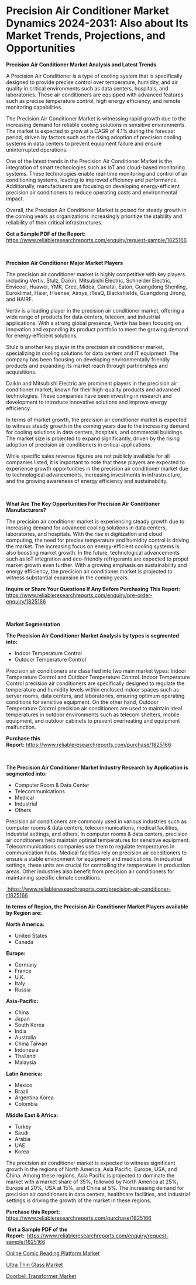<p><h1>Precision Air Conditioner Market Dynamics 2024-2031: Also about Its Market Trends, Projections, and Opportunities</h1></p><p><strong>Precision Air Conditioner Market Analysis and Latest Trends</strong></p>
<p><p>A Precision Air Conditioner is a type of cooling system that is specifically designed to provide precise control over temperature, humidity, and air quality in critical environments such as data centers, hospitals, and laboratories. These air conditioners are equipped with advanced features such as precise temperature control, high energy efficiency, and remote monitoring capabilities.</p><p>The Precision Air Conditioner Market is witnessing rapid growth due to the increasing demand for reliable cooling solutions in sensitive environments. The market is expected to grow at a CAGR of 4.1% during the forecast period, driven by factors such as the rising adoption of precision cooling systems in data centers to prevent equipment failure and ensure uninterrupted operations.</p><p>One of the latest trends in the Precision Air Conditioner Market is the integration of smart technologies such as IoT and cloud-based monitoring systems. These technologies enable real-time monitoring and control of air conditioning systems, leading to improved efficiency and performance. Additionally, manufacturers are focusing on developing energy-efficient precision air conditioners to reduce operating costs and environmental impact.</p><p>Overall, the Precision Air Conditioner Market is poised for steady growth in the coming years as organizations increasingly prioritize the stability and reliability of their critical infrastructures.</p></p>
<p><strong>Get a Sample PDF of the Report:&nbsp;</strong> <a href="https://www.reliableresearchreports.com/enquiry/request-sample/1825166">https://www.reliableresearchreports.com/enquiry/request-sample/1825166</a></p>
<p>&nbsp;</p>
<p><strong>Precision Air Conditioner Major Market Players</strong></p>
<p><p>The precision air conditioner market is highly competitive with key players including Vertiv, Stulz, Daikin, Mitsubishi Electric, Schneider Electric, Envicool, Huawei, YMK, Gree, Midea, Canatal, Eaton, Guangdong Shenling, Euroklimat, Haier, Hisense, Airsys, iTeaQ, Blackshields, Guangdong Jirong, and HAIRF.</p><p>Vertiv is a leading player in the precision air conditioner market, offering a wide range of products for data centers, telecom, and industrial applications. With a strong global presence, Vertiv has been focusing on innovation and expanding its product portfolio to meet the growing demand for energy-efficient solutions.</p><p>Stulz is another key player in the precision air conditioner market, specializing in cooling solutions for data centers and IT equipment. The company has been focusing on developing environmentally friendly products and expanding its market reach through partnerships and acquisitions.</p><p>Daikin and Mitsubishi Electric are prominent players in the precision air conditioner market, known for their high-quality products and advanced technologies. These companies have been investing in research and development to introduce innovative solutions and improve energy efficiency.</p><p>In terms of market growth, the precision air conditioner market is expected to witness steady growth in the coming years due to the increasing demand for cooling solutions in data centers, hospitals, and commercial buildings. The market size is projected to expand significantly, driven by the rising adoption of precision air conditioners in critical applications.</p><p>While specific sales revenue figures are not publicly available for all companies listed, it is important to note that these players are expected to experience growth opportunities in the precision air conditioner market due to technological advancements, increasing investments in infrastructure, and the growing awareness of energy efficiency and sustainability.</p></p>
<p>&nbsp;</p>
<p><strong>What Are The Key Opportunities For Precision Air Conditioner Manufacturers?</strong></p>
<p><p>The precision air conditioner market is experiencing steady growth due to increasing demand for advanced cooling solutions in data centers, laboratories, and hospitals. With the rise in digitization and cloud computing, the need for precise temperature and humidity control is driving the market. The increasing focus on energy-efficient cooling systems is also boosting market growth. In the future, technological advancements such as IoT integration and eco-friendly refrigerants are expected to propel market growth even further. With a growing emphasis on sustainability and energy efficiency, the precision air conditioner market is projected to witness substantial expansion in the coming years.</p></p>
<p><strong>Inquire or Share Your Questions If Any Before Purchasing This Report:</strong> <a href="https://www.reliableresearchreports.com/enquiry/pre-order-enquiry/1825166">https://www.reliableresearchreports.com/enquiry/pre-order-enquiry/1825166</a></p>
<p>&nbsp;</p>
<p><strong>Market Segmentation</strong></p>
<p><strong>The Precision Air Conditioner Market Analysis by types is segmented into:</strong></p>
<p><ul><li>Indoor Temperature Control</li><li>Outdoor Temperature Control</li></ul></p>
<p><p>Precision air conditioners are classified into two main market types: Indoor Temperature Control and Outdoor Temperature Control. Indoor Temperature Control precision air conditioners are specifically designed to regulate the temperature and humidity levels within enclosed indoor spaces such as server rooms, data centers, and laboratories, ensuring optimum operating conditions for sensitive equipment. On the other hand, Outdoor Temperature Control precision air conditioners are used to maintain ideal temperatures in outdoor environments such as telecom shelters, mobile equipment, and outdoor cabinets to prevent overheating and equipment malfunction.</p></p>
<p><strong>Purchase this Report:&nbsp;</strong><a href="https://www.reliableresearchreports.com/purchase/1825166">https://www.reliableresearchreports.com/purchase/1825166</a></p>
<p>&nbsp;</p>
<p><strong>The Precision Air Conditioner Market Industry Research by Application is segmented into:</strong></p>
<p><ul><li>Computer Room & Data Center</li><li>Telecommunications</li><li>Medical</li><li>Industrial</li><li>Others</li></ul></p>
<p><p>Precision air conditioners are commonly used in various industries such as computer rooms & data centers, telecommunications, medical facilities, industrial settings, and others. In computer rooms & data centers, precision air conditioners help maintain optimal temperatures for sensitive equipment. Telecommunications companies use them to regulate temperatures in communication hubs. Medical facilities rely on precision air conditioners to ensure a stable environment for equipment and medications. In industrial settings, these units are crucial for controlling the temperature in production areas. Other industries also benefit from precision air conditioners for maintaining specific climate conditions.</p></p>
<p><a href="https://www.reliableresearchreports.com/precision-air-conditioner-r1825166">&nbsp;https://www.reliableresearchreports.com/precision-air-conditioner-r1825166</a></p>
<p><strong>In terms of Region, the Precision Air Conditioner Market Players available by Region are:</strong></p>
<p>
    <p> <strong> North America: </strong>
        <ul>
            <li>United States</li>
            <li>Canada</li>
        </ul>
        </p> 
    <p> <strong> Europe: </strong>
        <ul>
            <li>Germany</li>
            <li>France</li>
            <li>U.K.</li>
            <li>Italy</li>
            <li>Russia</li>
        </ul>
        </p> 
    <p> <strong> Asia-Pacific: </strong>
        <ul>
            <li>China</li>
            <li>Japan</li>
            <li>South Korea</li>
            <li>India</li>
            <li>Australia</li>
            <li>China Taiwan</li>
            <li>Indonesia</li>
            <li>Thailand</li>
            <li>Malaysia</li>
        </ul>
        </p> 
    <p> <strong> Latin America: </strong>
        <ul>
            <li>Mexico</li>
            <li>Brazil</li>
            <li>Argentina Korea</li>
            <li>Colombia</li>
        </ul>
        </p> 
    <p> <strong> Middle East & Africa: </strong>
        <ul>
            <li>Turkey</li>
            <li>Saudi</li>
            <li>Arabia</li>
            <li>UAE</li>
            <li>Korea</li>
        </ul>
    </p>
    </p>
<p><p>The precision air conditioner market is expected to witness significant growth in the regions of North America, Asia Pacific, Europe, USA, and China. Among these regions, Asia Pacific is projected to dominate the market with a market share of 35%, followed by North America at 25%, Europe at 20%, USA at 15%, and China at 5%. The increasing demand for precision air conditioners in data centers, healthcare facilities, and industrial settings is driving the growth of the market in these regions.</p></p>
<p><strong>Purchase this Report: </strong><a href="https://www.reliableresearchreports.com/purchase/1825166">https://www.reliableresearchreports.com/purchase/1825166</a></p>
<p>&nbsp;<strong>Get a Sample PDF of the Report:&nbsp;&nbsp;</strong><a href="https://www.reliableresearchreports.com/enquiry/request-sample/1825166">https://www.reliableresearchreports.com/enquiry/request-sample/1825166</a></p>
<p><strong></strong></p>
<p><p><a href="https://www.linkedin.com/pulse/online-comic-reading-platform-market-comprehensive-assessment-gu9kc?trackingId=pRgKtbl%2FGiARgL9y8N3FDQ%3D%3D">Online Comic Reading Platform Market</a></p><p><a href="https://www.linkedin.com/pulse/decoding-ultra-thin-glass-market-deep-dive-latest-trends-segmentation-gqr9f?trackingId=tsRJ0yYCCrj%2B6vkq%2FRGDWA%3D%3D">Ultra Thin Glass Market</a></p><p><a href="https://github.com/CliffMedina6/Market-Research-Report-List-4/blob/main/doorbell-transformer-market.md">Doorbell Transformer Market</a></p></p>